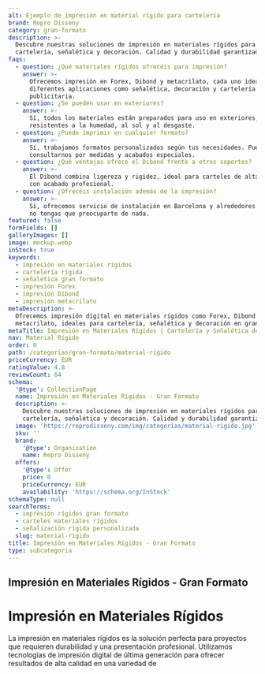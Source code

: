 ```yaml
---
alt: Ejemplo de impresión en material rígido para cartelería
brand: Repro Disseny
category: gran-formato
description: >-
  Descubre nuestras soluciones de impresión en materiales rígidos para
  cartelería, señalética y decoración. Calidad y durabilidad garantizadas.
faqs:
  - question: ¿Qué materiales rígidos ofrecéis para impresión?
    answer: >-
      Ofrecemos impresión en Forex, Dibond y metacrilato, cada uno ideal para
      diferentes aplicaciones como señalética, decoración y cartelería
      publicitaria.
  - question: ¿Se pueden usar en exteriores?
    answer: >-
      Sí, todos los materiales están preparados para uso en exteriores, siendo
      resistentes a la humedad, al sol y al desgaste.
  - question: ¿Puedo imprimir en cualquier formato?
    answer: >-
      Sí, trabajamos formatos personalizados según tus necesidades. Puedes
      consultarnos por medidas y acabados especiales.
  - question: ¿Qué ventajas ofrece el Dibond frente a otros soportes?
    answer: >-
      El Dibond combina ligereza y rigidez, ideal para carteles de alta calidad
      con acabado profesional.
  - question: ¿Ofrecéis instalación además de la impresión?
    answer: >-
      Sí, ofrecemos servicio de instalación en Barcelona y alrededores para que
      no tengas que preocuparte de nada.
featured: false
formFields: []
galleryImages: []
image: mockup.webp
inStock: true
keywords:
  - impresión en materiales rígidos
  - cartelería rígida
  - señalética gran formato
  - impresión Forex
  - impresión Dibond
  - impresión metacrilato
metaDescription: >-
  Ofrecemos impresión digital en materiales rígidos como Forex, Dibond y
  metacrilato, ideales para cartelería, señalética y decoración en gran formato.
metaTitle: Impresión en Materiales Rígidos | Cartelería y Señalética de Alta Calidad
nav: Material Rígido
order: 0
path: /categorias/gran-formato/material-rigido
priceCurrency: EUR
ratingValue: 4.8
reviewCount: 64
schema:
  '@type': CollectionPage
  name: Impresión en Materiales Rígidos - Gran Formato
  description: >-
    Descubre nuestras soluciones de impresión en materiales rígidos para
    cartelería, señalética y decoración. Calidad y durabilidad garantizadas.
  image: 'https://reprodisseny.com/img/categorias/material-rigido.jpg'
  sku: ''
  brand:
    '@type': Organization
    name: Repro Disseny
  offers:
    '@type': Offer
    price: 0
    priceCurrency: EUR
    availability: 'https://schema.org/InStock'
schemaType: null
searchTerms:
  - impresión rígidos gran formato
  - carteles materiales rígidos
  - señalización rígida personalizada
  slug: material-rigido
title: Impresión en Materiales Rígidos - Gran Formato
type: subcategoria
---
```


## Impresión en Materiales Rígidos - Gran Formato

# Impresión en Materiales Rígidos

La impresión en materiales rígidos es la solución perfecta para proyectos que requieren durabilidad y una presentación profesional. Utilizamos tecnologías de impresión digital de última generación para ofrecer resultados de alta calidad en una variedad de
